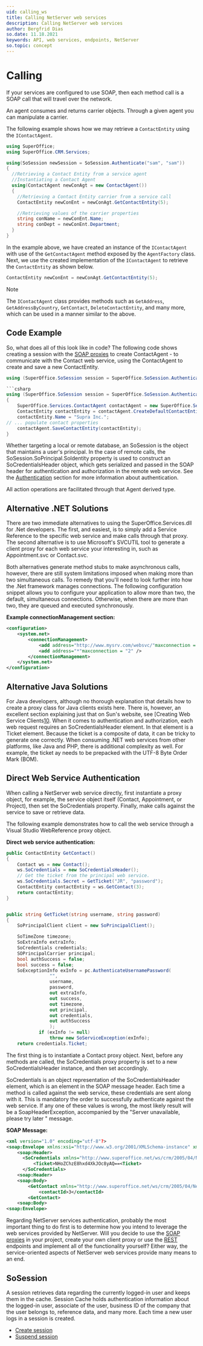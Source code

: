 ```yaml
---
uid: calling_ws
title: Calling NetServer web services
description: Calling NetServer web services
author: Bergfrid Dias
so.date: 11.18.2021
keywords: API, web services, endpoints, NetServer
so.topic: concept
---
```


# Calling

If your services are configured to use SOAP, then each method call is a SOAP call that will travel over the network.

An agent consumes and returns carrier objects. Through a given agent you can manipulate a carrier.

The following example shows how we may retrieve a `ContactEntity` using the `IContactAgent`.

```csharp
using SuperOffice;
using SuperOffice.CRM.Services;

using(SoSession newSession = SoSession.Authenticate("sam", "sam"))
{
  //Retrieving a Contact Entity from a service agent
  //Instantiating a Contact Agent
  using(ContactAgent newConAgt = new ContactAgent())
  { 
    //Retrieving a Contact Entity carrier from a service call
    ContactEntity newConEnt = newConAgt.GetContactEntity(5);

    //Retrieving values of the carrier properties
    string conName = newConEnt.Name;
    string conDept = newConEnt.Department;
  }
}
```

In the example above, we have created an instance of the `IContactAgent` with use of the `GetContactAgent` method exposed by the `AgentFactory` class. Next, we use the created implementation of the `IContactAgent` to retrieve the `ContactEntity` as shown below.

```csharp
ContactEntity newConEnt = newConAgt.GetContactEntity(5);
```

> [!NOTE]
> The `IContactAgent` class provides methods such as `GetAddress`, `GetAddressByCountry`, `GetContact`, `DeleteContactEntity`, and many more, which can be used in a manner similar to the above.

## Code Example

So, what does all of this look like in code? The following code shows creating a session with the [SOAP proxies][1] to create ContactAgent - to communicate with the Contact web service, using the ContactAgent to create and save a new ContactEntity.

```csharp
using (SuperOffice.SoSession session = SuperOffice.SoSession.Authenticate("user", "password"))

```csharp
using (SuperOffice.SoSession session = SuperOffice.SoSession.Authenticate("user", "password"))
{
    SuperOffice.Services.ContactAgent contactAgent = new SuperOffice.Services.ContactAgent();
    ContactEntity contactEntity = contactAgent.CreateDefaultContactEntity();
    contactEntity.Name = "Supra Inc.";
// ... populate contact properties
    contactAgent.SaveContactEntity(contactEntity);
}
```

Whether targeting a local or remote database, an SoSession is the object that maintains a user's principal. In the case of remote calls, the SoSession.SoPrincipal.SoIdentity property is used to construct an SoCredentialsHeader object, which gets serialized and passed in the SOAP header for authentication and authorization in the remote web service. See the [Authentication][2] section for more information about authentication.

All action operations are facilitated through that Agent derived type.

## Alternative .NET Solutions

There are two immediate alternatives to using the SuperOffice.Services.dll for .Net developers. The first, and easiest, is to simply add a Service Reference to the specific web service and make calls through that proxy. The second alternative is to use Microsoft's SVCUTIL tool to generate a client proxy for each web service your interesting in, such as Appointment.svc or Contact.svc.

Both alternatives generate method stubs to make asynchronous calls, however, there are still system limitations imposed when making more than two simultaneous calls. To remedy that you'll need to look further into how the .Net framework manages connections. The following configuration snippet allows you to configure your application to allow more than two, the default, simultaneous connections. Otherwise, when there are more than two, they are queued and executed synchronously.

**Example connectionManagement section:**

```xml
<configuration>
    <system.net>
        <connectionManagement>
            <add address="http://www.mysrv.com/websvc/"maxconnection = "4" />
            <add address="*"maxconnection = "2" />
        </connectionManagement>
    </system.net>
</configuration>
```

## Alternative Java Solutions

For Java developers, although no thorough explanation that details how to create a proxy class for Java clients exists here. There is, however, an excellent section explaining just that on Sun's website, see [Creating Web Service Clients[10]. When it comes to authentication and authorization, each web request requires an SoCredentialsHeader element. In that element is a Ticket element. Because the ticket is a composite of data, it can be tricky to generate one correctly. When consuming .NET web services from other platforms, like Java and PHP, there is additional complexity as well. For example, the ticket ay needs to be prepacked with the UTF-8 Byte Order Mark (BOM).

## Direct Web Service Authentication

When calling a NetServer web service directly, first instantiate a proxy object, for example, the service object itself (Contact, Appointment, or Project), then set the SoCredentials property. Finally, make calls against the service to save or retrieve data.

The following example demonstrates how to call the web service through a Visual Studio WebReference proxy object.

**Direct web service authentication:**

```csharp
public ContactEntity GetContact()
{
    Contact ws = new Contact();
    ws.SoCredentials = new SoCredentialsHeader();
    // Get the ticket from the principal web service.
    ws.SoCredentials.Secret = GetTicket("JR", "password");
    ContactEntity contactEntity = ws.GetContact(3);
    return contactEntity;
}


public string GetTicket(string username, string password)
{
    SoPrincipalClient client = new SoPrincipalClient();

    SoTimeZone timezone;
    SoExtraInfo extraInfo;
    SoCredentials credentials;
    SOPrincipalCarrier principal;
    bool authSuccess = false;
    bool success = false;
    SoExceptionInfo exInfo = pc.AuthenticateUsernamePassword(
                "",
                username,
                password,
                out extraInfo,
                out success,
                out timezone,
                out principal,
                out credentials,
                out authSuccess
                );
            if (exInfo != null)
                throw new SoServiceException(exInfo);
    return credentials.Ticket;
```

The first thing is to instantiate a Contact proxy object. Next, before any methods are called, the SoCredentials proxy property is set to a new SoCredentialsHeader instance, and then set accordingly.

SoCredentials is an object representation of the SoCredentialsHeader element, which is an element in the SOAP message header. Each time a method is called against the web service, these credentials are sent along with it. This is mandatory the order to successfully authenticate against the web service. If any one of these values is wrong, the most likely result will be a SoapHeaderException, accompanied by the "Server unavailable, please try later " message.

**SOAP Message:**

```xml
<xml version="1.0" encoding="utf-8"?>
<soap:Envelope xmlns:xsi="http://www.w3.org/2001/XMLSchema-instance" xmlns:xsd="http://www.w3.org/2001/XMLSchema" xmlns:soap="http://schemas.xmlsoap.org/soap/envelope/">
    <soap:Header>
      <SoCredentials xmlns="http://www.superoffice.net/ws/crm/2005/04/Netserver20">
          <Ticket>NHoZChzE8hxd4XkJOc8yAQ==<Ticket>
      </SoCredentials>
    <soap:Header>
    <soap:Body>
        <GetContact xmlns="http://www.superoffice.net/ws/crm/2005/04/Netserver20">
            <contactId>3</contactId>
        <GetContact>
    <soap:Body>
<soap:Envelope>
```

Regarding NetServer services authentication, probably the most important thing to do first is to determine how you intend to leverage the web services provided by NetServer. Will you decide to use the [SOAP proxies][1] in your project, create your own client proxy or use the [REST][3] endpoints and implement all of the functionality yourself? Either way, the service-oriented aspects of NetServer web services provide many means to an end.

## SoSession

A session retrieves data regarding the currently logged-in user and keeps them in the cache. Session Cache holds authentication information about the logged-in user, associate of the user, business ID of the company that the user belongs to, reference data, and many more. Each time a new user logs in a session is created.

* [Create session][4]
* [Suspend session][5]

<!-- Referenced links -->
[1]: https://www.nuget.org/packages/SuperOffice.NetServer.Services
[2]: ../authentication/overview.md
[3]: ../api-reference/restful/index.md
[4]: ../../authentication/onsite/sosession/create.md
[5]: ../../authentication/onsite/sosession/suspend.md
[10]: http://java.sun.com/developer/technicalArticles/J2EE/j2ee_ws/index.html#use

<!-- Referenced images -->
